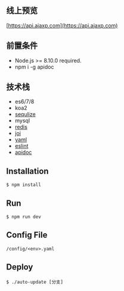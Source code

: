 ## 线上预览
[https://api.ajaxp.com](https://api.ajaxp.com)
## 前置条件
- Node.js >= 8.10.0 required.
- npm i -g apidoc
## 技术栈
- es6/7/8
- koa2
- [sequlize](http://docs.sequelizejs.com/)
- mysql
- [redis](http://redis.cn)
- [joi](https://github.com/hapijs/joi/blob/v13.4.0/API.md)
- [yaml](http://yaml.org/)
- [eslint](https://eslint.org/)
- [apidoc](http://apidocjs.com/)
## Installation
```shell
$ npm install
```
## Run
```shell
$ npm run dev
```
## Config File
`/config/<env>.yaml`
## Deploy
```shell
$ ./auto-update [分支]
```
